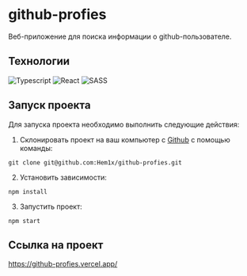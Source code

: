 # github-profies

Веб-приложение для поиска информации о github-пользователе.

## Технологии

![Typescript](https://img.shields.io/badge/Typescript-000?style=for-the-badge&logo=Typescript)
![React](https://img.shields.io/badge/React-000?style=for-the-badge&logo=react)
![SASS](https://img.shields.io/badge/SASS-000?style=for-the-badge&logo=SASS)

## Запуск проекта

Для запуска проекта необходимо выполнить следующие действия:

1. Склонировать проект на ваш компьютер с [Github](https://github.com/Hem1x/github-profies) с помощью команды:

```
git clone git@github.com:Hem1x/github-profies.git
```

2. Установить зависимости:

```
npm install
```

3. Запустить проект:

```
npm start
```

## Ссылка на проект

https://github-profies.vercel.app/
